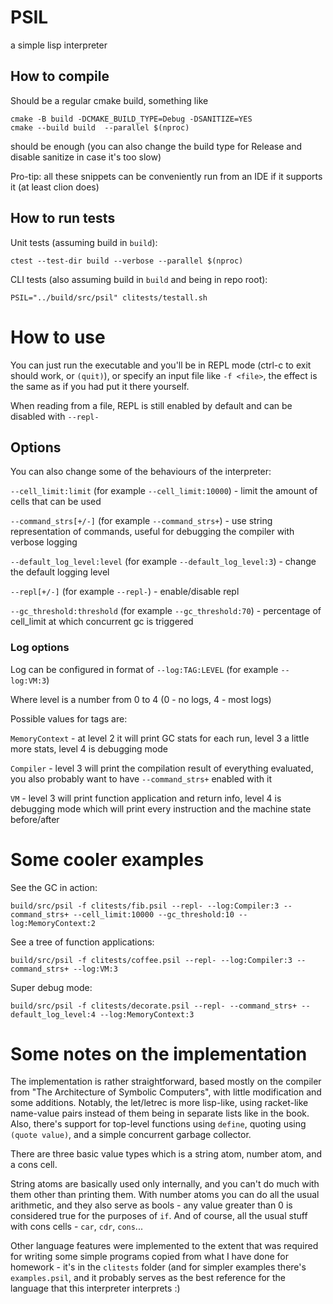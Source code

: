 # PSIL

a simple lisp interpreter

## How to compile

Should be a regular cmake build, something like

```shell
cmake -B build -DCMAKE_BUILD_TYPE=Debug -DSANITIZE=YES
cmake --build build  --parallel $(nproc)
```

should be enough (you can also change the build type for Release and disable sanitize in case it's too slow)

Pro-tip: all these snippets can be conveniently run from an IDE if it supports it (at least clion does)

## How to run tests

Unit tests (assuming build in `build`):

```shell
ctest --test-dir build --verbose --parallel $(nproc)
```

CLI tests (also assuming build in `build` and being in repo root):

```shell
PSIL="../build/src/psil" clitests/testall.sh
```

# How to use

You can just run the executable and you'll be in REPL mode (ctrl-c to exit should work, or `(quit)`),
or specify an input file like `-f <file>`, the effect is the same as if you
had put it there yourself.

When reading from a file, REPL is still enabled by default and can be disabled with `--repl-`

## Options

You can also change some of the behaviours of the interpreter:

`--cell_limit:limit` (for example `--cell_limit:10000`) - limit the amount of cells that can be used

`--command_strs[+/-]` (for example `--command_strs+`) - use string representation of commands, useful for debugging the
compiler with verbose logging

`--default_log_level:level` (for example `--default_log_level:3`) - change the default logging level

`--repl[+/-]` (for example `--repl-`) - enable/disable repl

`--gc_threshold:threshold` (for example `--gc_threshold:70`) - percentage of cell_limit at which concurrent gc is
triggered

### Log options

Log can be configured in format of `--log:TAG:LEVEL` (for example `--log:VM:3`)

Where level is a number from 0 to 4 (0 - no logs, 4 - most logs)

Possible values for tags are:

`MemoryContext` - at level 2 it will print GC stats for each run, level 3 a little more stats, level 4 is debugging mode

`Compiler` - level 3 will print the compilation result of everything evaluated, you also probably want to
have `--command_strs+` enabled with it

`VM` - level 3 will print function application and return info, level 4 is debugging mode which will print every
instruction and the machine state before/after

# Some cooler examples

See the GC in action:

```shell
build/src/psil -f clitests/fib.psil --repl- --log:Compiler:3 --command_strs+ --cell_limit:10000 --gc_threshold:10 --log:MemoryContext:2
```

See a tree of function applications:

```shell
build/src/psil -f clitests/coffee.psil --repl- --log:Compiler:3 --command_strs+ --log:VM:3
```

Super debug mode:

```shell
build/src/psil -f clitests/decorate.psil --repl- --command_strs+ --default_log_level:4 --log:MemoryContext:3
```

# Some notes on the implementation

The implementation is rather straightforward, based mostly on the compiler from "The Architecture of Symbolic
Computers", with little modification and some additions. Notably, the let/letrec is more lisp-like, using racket-like
name-value pairs instead of them being in separate lists like in the book. Also, there's support for top-level functions
using `define`, quoting using `(quote value)`, and a simple concurrent garbage collector.

There are three basic value types which is a string atom, number atom, and a cons cell.

String atoms are basically used only internally, and you can't do much with them other than printing them. With number
atoms you can do all the usual arithmetic, and they also serve as bools - any value greater than 0 is considered true
for the purposes of `if`. And of course, all the usual stuff with cons cells - `car`, `cdr`, `cons`...

Other language features were implemented to the extent that was required for writing some simple programs copied from
what I have done for homework - it's in the `clitests` folder (and for simpler examples there's `examples.psil`, and it
probably serves as the best reference for the
language that this interpreter interprets :)

